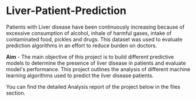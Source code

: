 # Liver-Patient-Prediction
Patients with Liver disease have been continuously increasing because of excessive consumption of alcohol, inhale of harmful gases, intake of contaminated food, pickles and drugs. This dataset was used to evaluate prediction algorithms in an effort to reduce burden on doctors.

 **Aim** - The main objective of this project is to build different predictive models to determine the presence of liver disease in patients and evaluate model's performance.
This project outlines the analysis of different machine learning algorithms used to predict the liver disease patients.

You can find the detailed Analysis report of the project below in the files section.
